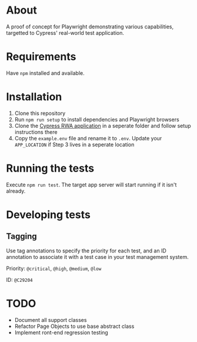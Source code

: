 # About

A proof of concept for Playwright demonstrating various capabilities, targetted to Cypress' real-world test application.

# Requirements

Have `npm` installed and available.

# Installation

1. Clone this repository
2. Run `npm run setup` to install dependencies and Playwright browsers
3. Clone the [Cypress RWA application](https://github.com/cypress-io/cypress-realworld-app) in a seperate folder and follow setup instructions there
4. Copy the `example.env` file and rename it to `.env`. Update your `APP_LOCATION` if Step 3 lives in a seperate location

# Running the tests

Execute `npm run test`. The target app server will start running if it isn't already.

# Developing tests

## Tagging

Use tag annotations to specify the priority for each test, and an ID annotation to associate it with a test case in your test management system.

Priority: `@critical`, `@high`, `@medium`, `@low`

ID: `@C29204`

# TODO

- Document all support classes
- Refactor Page Objects to use base abstract class
- Implement ront-end regression testing
